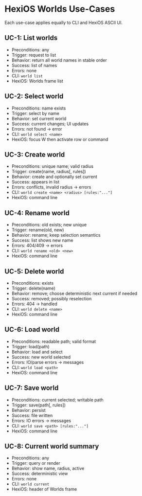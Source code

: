 # HexiOS Worlds Use-Cases

Each use-case applies equally to CLI and HexiOS ASCII UI.

## UC-1: List worlds
- Preconditions: any
- Trigger: request to list
- Behavior: return all world names in stable order
- Success: list of names
- Errors: none
- CLI: `world list`
- HexiOS: Worlds frame list

## UC-2: Select world
- Preconditions: name exists
- Trigger: select by name
- Behavior: set current world
- Success: current changes; UI updates
- Errors: not found -> error
- CLI: `world select <name>`
- HexiOS: focus W then activate row or command

## UC-3: Create world
- Preconditions: unique name; valid radius
- Trigger: create(name, radius[, rules])
- Behavior: create and optionally set current
- Success: appears in list
- Errors: conflicts, invalid radius -> errors
- CLI: `world create <name> <radius> [rules:"..."]`
- HexiOS: command line

## UC-4: Rename world
- Preconditions: old exists; new unique
- Trigger: rename(old, new)
- Behavior: rename; keep selection semantics
- Success: list shows new name
- Errors: 404/409 -> errors
- CLI: `world rename <old> <new>`
- HexiOS: command line

## UC-5: Delete world
- Preconditions: exists
- Trigger: delete(name)
- Behavior: remove; choose deterministic next current if needed
- Success: removed; possibly reselection
- Errors: 404 -> handled
- CLI: `world delete <name>`
- HexiOS: command line

## UC-6: Load world
- Preconditions: readable path; valid format
- Trigger: load(path)
- Behavior: load and select
- Success: new world selected
- Errors: IO/parse errors -> messages
- CLI: `world load <path>`
- HexiOS: command line

## UC-7: Save world
- Preconditions: current selected; writable path
- Trigger: save(path[, rules])
- Behavior: persist
- Success: file written
- Errors: IO errors -> messages
- CLI: `world save <path> [rules:"..."]`
- HexiOS: command line

## UC-8: Current world summary
- Preconditions: any
- Trigger: query or render
- Behavior: show name, radius, active
- Success: deterministic view
- Errors: none
- CLI: `world current`
- HexiOS: header of Worlds frame
